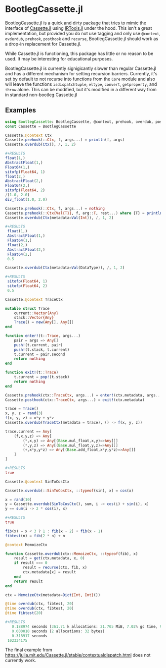 
# BootlegCassette.jl

BootlegCassette.jl is a quick and dirty package that tries to mimic
the interface of
[Cassette.jl](https://github.com/JuliaLabs/Cassette.jl) using
[IRTools.jl](https://github.com/FluxML/IRTools.jl) under the
hood. This isn't a great implementation, but provided you do not use
tagging and only use `@context`, `ovderdub`, `prehook`, `posthook` and
`recurse`, BootlegCassette.jl should work as a drop-in replacement for
Cassette.jl. 

While Cassette.jl is functioning, this package has little or no reason
to be used. It may be interesting for educational purposes.

BootlegCassette.jl is currently signigicantly slower than regular
Cassette.jl and has a different mechanism for setting recursion
barriers. Currently, it's set by default to not recurse into functions
from the `Core` module and also will leave the functions
`isdispatchtuple`, `eltype`, `convert`, `getproperty`, and `throw`
alone. This can be modified, but it's modified in a different way from
in standard non-bootleg Cassette.jl

## Examples


```julia
using BootlegCassette: BootlegCassette, @context, prehook, overdub, posthook, recurse
const Cassette = BootlegCassette

Cassette.@context Ctx 
Cassette.prehook(::Ctx, f, args...) = println(f, args)
Cassette.overdub(Ctx(), /, 1, 2)

#+RESULTS
float(1,)
AbstractFloat(1,)
Float64(1,)
sitofp(Float64, 1)
float(2,)
AbstractFloat(2,)
Float64(2,)
sitofp(Float64, 2)
/(1.0, 2.0)
div_float(1.0, 2.0)
```

```julia 
Cassette.prehook(::Ctx, f, args...) = nothing
Cassette.prehook(::Ctx{Val{T}}, f, arg::T, rest...) where {T} = println(f, (arg, rest...))
Cassette.overdub(Ctx(metadata=Val(Int)), /, 1, 2)

#+RESULTS
 float(1,)
 AbstractFloat(1,)
 Float64(1,) 
 float(2,)
 AbstractFloat(2,)
 Float64(2,)
 0.5
```

```julia 
Cassette.overdub(Ctx(metadata=Val(DataType)), /, 1, 2)

#+RESULTS
 sitofp(Float64, 1)
 sitofp(Float64, 2)
 0.5
```

```julia 
Cassette.@context TraceCtx

mutable struct Trace
    current::Vector{Any}
    stack::Vector{Any}
    Trace() = new(Any[], Any[])
end

function enter!(t::Trace, args...)
    pair = args => Any[]
    push!(t.current, pair)
    push!(t.stack, t.current)
    t.current = pair.second
    return nothing
end

function exit!(t::Trace)
    t.current = pop!(t.stack)
    return nothing
end

Cassette.prehook(ctx::TraceCtx, args...) = enter!(ctx.metadata, args...)
Cassette.posthook(ctx::TraceCtx, args...) = exit!(ctx.metadata)

trace = Trace()
x, y, z = rand(3)
f(x, y, z) = x*y + y*z
Cassette.overdub(TraceCtx(metadata = trace), () -> f(x, y, z))

trace.current == Any[
    (f,x,y,z) => Any[
        (*,x,y) => Any[(Base.mul_float,x,y)=>Any[]]
        (*,y,z) => Any[(Base.mul_float,y,z)=>Any[]]
        (+,x*y,y*z) => Any[(Base.add_float,x*y,y*z)=>Any[]]
    ]
]

#+RESULTS
true
```

```julia 
Cassette.@context SinToCosCtx

Cassette.overdub(::SinToCosCtx, ::typeof(sin), x) = cos(x)

x = rand(10)
y = Cassette.overdub(SinToCosCtx(), sum, i -> cos(i) + sin(i), x)
y == sum(i -> 2 * cos(i), x)

#+RESULTS
true
```

```julia 
fib(x) = x < 3 ? 1 : fib(x - 2) + fib(x - 1)
fibtest(n) = fib(2 * n) + n

@context MemoizeCtx

function Cassette.overdub(ctx::MemoizeCtx, ::typeof(fib), x)
    result = get(ctx.metadata, x, 0)
    if result === 0
        result = recurse(ctx, fib, x)
        ctx.metadata[x] = result
    end
    return result
end

ctx = MemoizeCtx(metadata=Dict{Int, Int}())

@time overdub(ctx, fibtest, 20)
@time overdub(ctx, fibtest, 20)
@time fibtest(20)

#+RESULTS
   0.188974 seconds (361.71 k allocations: 21.705 MiB, 7.02% gc time, 99.87% compilation time)
   0.000010 seconds (2 allocations: 32 bytes)
   0.318917 seconds
 102334175
```


The final example from https://julia.mit.edu/Cassette.jl/stable/contextualdispatch.html does not currently work. 
